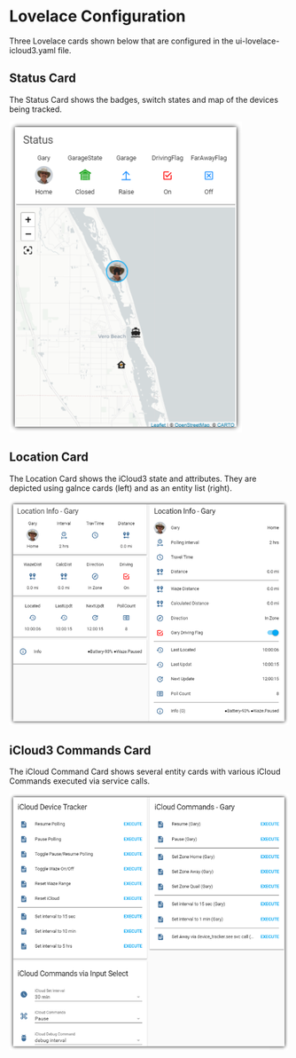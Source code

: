 # Lovelace Configuration #
Three Lovelace cards shown below that are configured in the ui-lovelace-icloud3.yaml file.

## Status Card ##
The Status Card shows the badges, switch states and map of the devices being tracked.  
  
![Status](/screenshots/~StatusCard.png)
  
## Location Card ##
The Location Card shows the iCloud3 state and attributes. They are depicted using galnce cards (left) and as an entity list (right).  
  
![Location](/screenshots/~LocationCard.png)
  
## iCloud3 Commands Card ##
The iCloud Command Card shows several entity cards with various iCloud Commands executed via service calls.  
  
![iCloud Commands](/screenshots/~iCloudCommandCard.png)
  